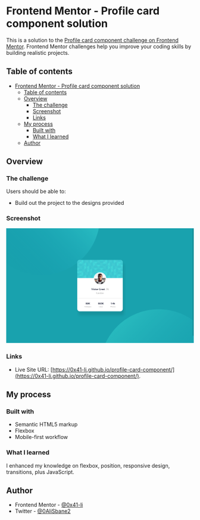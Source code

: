 # Frontend Mentor - Profile card component solution

This is a solution to the [Profile card component challenge on Frontend Mentor](https://www.frontendmentor.io/challenges/profile-card-component-cfArpWshJ). Frontend Mentor challenges help you improve your coding skills by building realistic projects. 

## Table of contents

- [Frontend Mentor - Profile card component solution](#frontend-mentor---profile-card-component-solution)
  - [Table of contents](#table-of-contents)
  - [Overview](#overview)
    - [The challenge](#the-challenge)
    - [Screenshot](#screenshot)
    - [Links](#links)
  - [My process](#my-process)
    - [Built with](#built-with)
    - [What I learned](#what-i-learned)
  - [Author](#author)

## Overview

### The challenge

Users should be able to:

- Build out the project to the designs provided

### Screenshot

![](./screenshot.png)

### Links

- Live Site URL: [https://0x41-li.github.io/profile-card-component/](https://0x41-li.github.io/profile-card-component/).

## My process

### Built with

- Semantic HTML5 markup
- Flexbox
- Mobile-first workflow
### What I learned

I enhanced my knowledge on flexbox, position, responsive design, transitions, plus JavaScript.

## Author

- Frontend Mentor - [@0x41-li](https://www.frontendmentor.io/profile/0x41-li)
- Twitter - [@0AliSbane2](https://www.twitter.com/yourusername)



